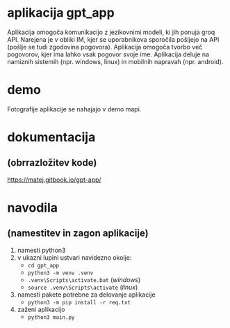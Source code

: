 # aplikacija gpt_app
Aplikacija omogoča komunikacijo z jezikovnimi modeli, ki jih ponuja groq API. Narejena je v obliki IM, kjer se uporabnikova sporočila pošljejo na API (pošlje se tudi zgodovina pogovora). Aplikacija omogoča tvorbo več pogovorov, kjer ima lahko vsak pogovor svoje ime. Aplikacija deluje na namiznih sistemih (npr. windows, linux) in mobilnih napravah (npr. android).

# demo
Fotografije aplikacije se nahajajo v demo mapi.

# dokumentacija
## (obrrazložitev kode)
https://matej.gitbook.io/gpt-app/

# navodila 
## (namestitev in zagon aplikacije)
1. namesti python3
2. v ukazni lupini ustvari navidezno okolje:
    - `cd gpt_app`
    - `python3 -m venv .venv`
    - `.venv\Scripts\activate.bat` (*windows*) 
    - `source .venv\Scripts\activate` (*linux*)
3. namesti pakete potrebne za delovanje aplikacije
    - `python3 -m pip install -r req.txt`
4. zaženi aplikacijo
    - `python3 main.py`
